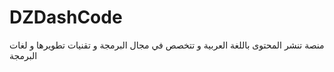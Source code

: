# DZDashCode
منصة تنشر المحتوى باللغة العربية و تتخصص في مجال البرمجة و تقنيات تطويرها و لغات البرمجة
